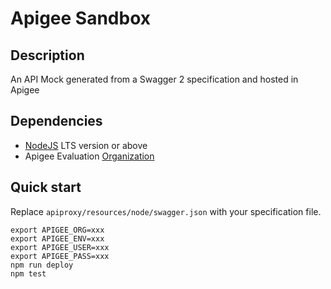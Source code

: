 # Apigee Sandbox 

## Description

An API Mock generated from a Swagger 2 specification and hosted in Apigee

## Dependencies

-   [NodeJS](https://nodejs.org/en/) LTS version or above
-   Apigee Evaluation [Organization](https://login.apigee.com/sign__up)

## Quick start

Replace `apiproxy/resources/node/swagger.json` with your specification file.

```
export APIGEE_ORG=xxx
export APIGEE_ENV=xxx
export APIGEE_USER=xxx
export APIGEE_PASS=xxx
npm run deploy
npm test
```

